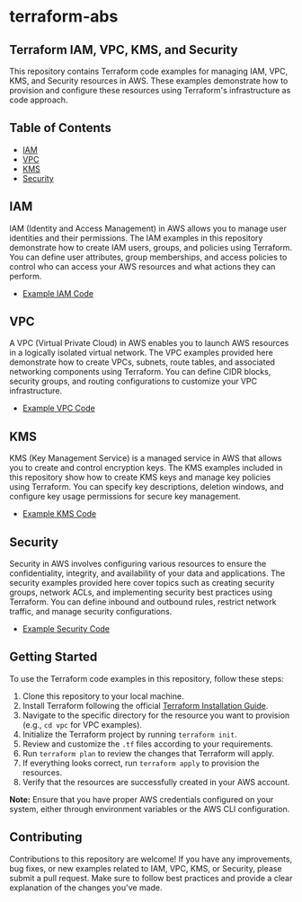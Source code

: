 # terraform-abs

## Terraform IAM, VPC, KMS, and Security

This repository contains Terraform code examples for managing IAM, VPC, KMS, and Security resources in AWS. These examples demonstrate how to provision and configure these resources using Terraform's infrastructure as code approach.

## Table of Contents

- [IAM](#iam)
- [VPC](#vpc)
- [KMS](#kms)
- [Security](#security)

## IAM

IAM (Identity and Access Management) in AWS allows you to manage user identities and their permissions. The IAM examples in this repository demonstrate how to create IAM users, groups, and policies using Terraform. You can define user attributes, group memberships, and access policies to control who can access your AWS resources and what actions they can perform.

- [Example IAM Code](/iam/)

## VPC

A VPC (Virtual Private Cloud) in AWS enables you to launch AWS resources in a logically isolated virtual network. The VPC examples provided here demonstrate how to create VPCs, subnets, route tables, and associated networking components using Terraform. You can define CIDR blocks, security groups, and routing configurations to customize your VPC infrastructure.

- [Example VPC Code](/vpc/)

## KMS

KMS (Key Management Service) is a managed service in AWS that allows you to create and control encryption keys. The KMS examples included in this repository show how to create KMS keys and manage key policies using Terraform. You can specify key descriptions, deletion windows, and configure key usage permissions for secure key management.

- [Example KMS Code](/kms/)

## Security

Security in AWS involves configuring various resources to ensure the confidentiality, integrity, and availability of your data and applications. The security examples provided here cover topics such as creating security groups, network ACLs, and implementing security best practices using Terraform. You can define inbound and outbound rules, restrict network traffic, and manage security configurations.

- [Example Security Code](/security/)

## Getting Started

To use the Terraform code examples in this repository, follow these steps:

1. Clone this repository to your local machine.
2. Install Terraform following the official [Terraform Installation Guide](https://learn.hashicorp.com/tutorials/terraform/install-cli).
3. Navigate to the specific directory for the resource you want to provision (e.g., `cd vpc` for VPC examples).
4. Initialize the Terraform project by running `terraform init`.
5. Review and customize the `.tf` files according to your requirements.
6. Run `terraform plan` to review the changes that Terraform will apply.
7. If everything looks correct, run `terraform apply` to provision the resources.
8. Verify that the resources are successfully created in your AWS account.

**Note:** Ensure that you have proper AWS credentials configured on your system, either through environment variables or the AWS CLI configuration.

## Contributing

Contributions to this repository are welcome! If you have any improvements, bug fixes, or new examples related to IAM, VPC, KMS, or Security, please submit a pull request. Make sure to follow best practices and provide a clear explanation of the changes you've made.



